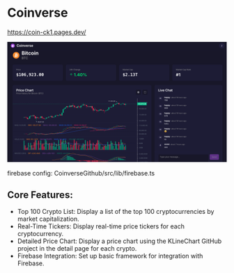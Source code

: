 #  Coinverse
https://coin-ck1.pages.dev/

<img src="screen.png">


firebase config:
CoinverseGithub/src/lib/firebase.ts


## Core Features:

- Top 100 Crypto List: Display a list of the top 100 cryptocurrencies by market capitalization.
- Real-Time Tickers: Display real-time price tickers for each cryptocurrency.
- Detailed Price Chart: Display a price chart using the KLineChart GitHub project in the detail page for each crypto.
- Firebase Integration: Set up basic framework for integration with Firebase.
